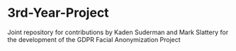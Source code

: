 # 3rd-Year-Project
Joint repository for contributions by Kaden Suderman and Mark Slattery for the development of the GDPR Facial Anonymization Project
